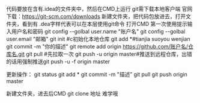 代码要放在含有.idea的文件夹中，然后在CMD上运行
git需下载本地客户端
官网下载：https://git-scm.com/downloads
新建文件夹，把代码包放进去，打开文件夹，看到有 .dea字样代表可以在本层使用git命令
打开CMD
第一次使用提示输入用户名和密码
git config --golbal user.name "账户名"
git config --golbal user.email "邮箱"
git init #c初始化本地仓库
git add *#tianjia suoyou wenjian
git commit -m "你的描述"
git remote add origin https://github.com/账户名/仓库名.git
git pull #先拉取一次
git push -u origin master#推送到远程仓库，出错的话用强制推送git push -u  -f origin master

更新操作：
git status
git add *
git commit -m "描述”
git pull
git push origin master


新建文件夹，进去后CMD
git clone 地址
难学哦